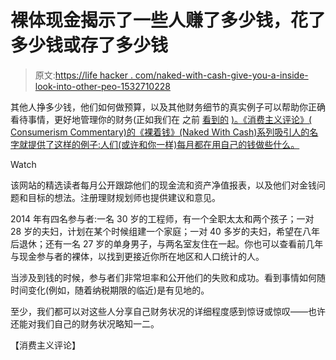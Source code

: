 # 裸体现金揭示了一些人赚了多少钱，花了多少钱或存了多少钱

> 原文:[https://life hacker . com/naked-with-cash-give-you-a-inside-look-into-other-peo-1532710228](https://lifehacker.com/naked-with-cash-gives-you-an-inside-look-into-other-peo-1532710228)

其他人挣多少钱，他们如何做预算，以及其他财务细节的真实例子可以帮助你正确看待事情，更好地管理你的财务(正如我们在 之前 [看到的](https://lifehacker.com/three-people-three-salaries-how-they-spend-and-save-1509314956) [)。《消费主义评论》( Consumerism Commentary)的《裸着钱》(Naked With Cash)系列吸引人的名字就提供了这样的例子:人们(或许和你一样)每月都在用自己的钱做些什么。](http://lifehacker.com/4-dual-income-families-how-they-spend-and-save-1458698835)

Watch

该网站的精选读者每月公开跟踪他们的现金流和资产净值报表，以及他们对金钱问题和目标的想法。注册理财规划师也提供建议和意见。

2014 年有四名参与者:一名 30 岁的工程师，有一个全职太太和两个孩子；一对 28 岁的夫妇，计划在某个时候组建一个家庭；一对 40 多岁的夫妇，希望在八年后退休；还有一名 27 岁的单身男子，与两名室友住在一起。你也可以查看前几年与现金参与者的裸体，以找到更接近你所在地区和人口统计的人。

当涉及到钱的时候，参与者们非常坦率和公开他们的失败和成功。看到事情如何随时间变化(例如，随着纳税期限的临近)是有见地的。

至少，我们都可以对这些人分享自己财务状况的详细程度感到惊讶或惊叹——也许还能对我们自己的财务状况略知一二。

【消费主义评论】